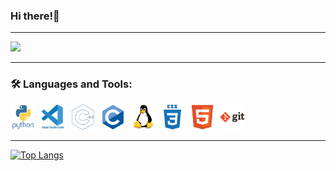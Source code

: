 ### Hi there!👋
---
![](https://komarev.com/ghpvc/?username=kkalicka)

---

### :hammer_and_wrench: Languages and Tools: 

<div>
  <img src="https://github.com/devicons/devicon/blob/master/icons/python/python-original-wordmark.svg"  title="Python" alt="python" width="40" height="40"/>&nbsp;
   <img src="https://github.com/devicons/devicon/blob/master/icons/vscode/vscode-original-wordmark.svg"  title="VS code" alt="vscode" width="40" height="40"/>&nbsp;
  <img src="https://github.com/devicons/devicon/blob/master/icons/cplusplus/cplusplus-line.svg"  title="C++" alt="cpp" width="40" height="40"/>&nbsp;
   <img src="https://github.com/devicons/devicon/blob/master/icons/c/c-original.svg"  title="C" alt="c" width="40" height="40"/>&nbsp;
   <img src="https://github.com/devicons/devicon/blob/master/icons/linux/linux-original.svg"  title="Linux" alt="linux" width="40" height="40"/>&nbsp;
  <img src="https://github.com/devicons/devicon/blob/master/icons/css3/css3-plain-wordmark.svg"  title="CSS3" alt="CSS" width="40" height="40"/>&nbsp;
  <img src="https://github.com/devicons/devicon/blob/master/icons/html5/html5-original.svg" title="HTML5" alt="HTML" width="40" height="40"/>&nbsp;
  <img src="https://github.com/devicons/devicon/blob/master/icons/git/git-original-wordmark.svg" title="Git" **alt="Git" width="40" height="40"/>
</div>

---

[![Top Langs](https://github-readme-stats.vercel.app/api/top-langs/?username=kkalicka&layout=compact&theme=vision-friendly-dark)](https://github.com/anuraghazra/github-readme-stats)
